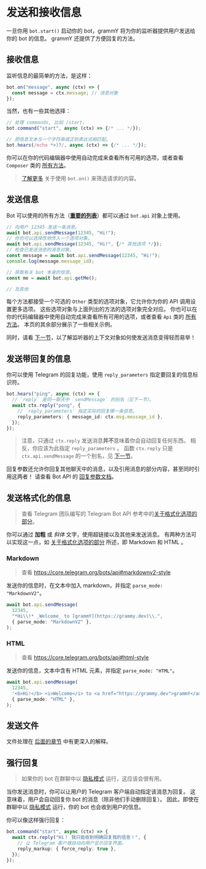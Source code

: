 # 发送和接收信息

一旦你用 `bot.start()` 启动你的 bot，grammY 将为你的监听器提供用户发送给你的 bot 的信息。
grammY 还提供了方便回复的方法。

## 接收信息

监听信息的最简单的方法，是这样：

```ts
bot.on("message", async (ctx) => {
  const message = ctx.message; // 消息对象
});
```

当然，也有一些其他选择：

```ts
// 处理 commands, 比如 /start。
bot.command("start", async (ctx) => {/* ... */});

// 把信息文本与一个字符串或正则表达式相匹配。
bot.hears(/echo *+)?/, async (ctx) => {/* ... */});
```

你可以在你的代码编辑器中使用自动完成来查看所有可用的选项，或者查看 `Composer` 类的 [所有方法](https://deno.land/x/grammy/mod.ts?s=Composer)。

> [了解更多](./filter-queries) 关于使用 `bot.on()` 来筛选请求的内容。

## 发送信息

Bot 可以使用的所有方法（**[重要的列表](https://core.telegram.org/bots/api#available-methods)**）都可以通过 `bot.api` 对象上使用。

```ts
// 向用户 12345 发送一条消息。
await bot.api.sendMessage(12345, "Hi!");
// 你也可以选择性地传入一个选项对象。
await bot.api.sendMessage(12345, "Hi!", {/* 其他选项 */});
// 检查已发送消息的消息对象。
const message = await bot.api.sendMessage(12345, "Hi!");
console.log(message.message_id);

// 获取有关 bot 本身的信息。
const me = await bot.api.getMe();

// 及其他
```

每个方法都接受一个可选的 `Other` 类型的选项对象，它允许你为你的 API 调用设置更多选项。
这些选项对象与上面列出的方法的选项对象完全对应。
你也可以在你的代码编辑器中使用自动完成来查看所有可用的选项，或者查看 `Api` 类的 [所有方法](https://deno.land/x/grammy/mod.ts?s=Api)。
本页的其余部分展示了一些相关示例。

同时，请看 [下一节](./context)，以了解监听器的上下文对象如何使发送消息变得轻而易举！

## 发送带回复的信息

你可以使用 Telegram 的回复功能，使用 `reply_parameters` 指定要回复的信息标识符。

```ts
bot.hears("ping", async (ctx) => {
  // `reply` 是同一聊天中 `sendMessage` 的别名（见下一节）。
  await ctx.reply("pong", {
    // `reply_parameters` 指定实际的回复哪一条信息。
    reply_parameters: { message_id: ctx.msg.message_id },
  });
});
```

> 注意，只通过 `ctx.reply` 发送消息**并不**意味着你会自动回复任何东西。
> 相反，你应该为此指定 `reply_parameters` 。
> 函数 `ctx.reply` 只是 `ctx.api.sendMessage` 的一个别名，见 [下一节](./context#可用操作)。

回复参数还允许你回复其他聊天中的消息，以及引用消息的部分内容，甚至同时引用这两者！
请查看 Bot API 的 [回复参数文档](https://core.telegram.org/bots/api#replyparameters)。

## 发送格式化的信息

> 查看 Telegram 团队编写的 Telegram Bot API 参考中的[关于格式化选项的部分](https://core.telegram.org/bots/api#formatting-options)。

你可以通过 **加粗** 或 _斜体_ 文字，使用超链接以及其他来发送消息。
有两种方法可以实现这一点，如 [关于格式化选项的部分](https://core.telegram.org/bots/api#formatting-options) 所述，即 Markdown 和 HTML 。

### Markdown

> 查看 <https://core.telegram.org/bots/api#markdownv2-style>

发送你的信息时，在文本中加入 markdown，并指定 `parse_mode: "MarkdownV2"`。

```ts
await bot.api.sendMessage(
  12345,
  "*Hi\\!* _Welcome_ to [grammY](https://grammy.dev)\\.",
  { parse_mode: "MarkdownV2" },
);
```

### HTML

> 查看 <https://core.telegram.org/bots/api#html-style>

发送你的信息，文本中含有 HTML 元素，并指定 `parse_mode: "HTML"`。

```ts
await bot.api.sendMessage(
  12345,
  '<b>Hi!</b> <i>Welcome</i> to <a href="https://grammy.dev">grammY</a>.',
  { parse_mode: "HTML" },
);
```

## 发送文件

文件处理在 [后面的章节](./files#发送文件) 中有更深入的解释。

## 强行回复

> 如果你的 bot 在群聊中以 [隐私模式](https://core.telegram.org/bots/features#privacy-mode) 运行，这应该会很有用。

当你发送消息时，你可以让用户的 Telegram 客户端自动指定该消息为回复。
这意味着，用户会自动回复你 bot 的消息（除非他们手动删除回复）。
因此，即使在群聊中以 [隐私模式](https://core.telegram.org/bots/features#privacy-mode) 运行，你的 bot 也会收到用户的信息。

你可以像这样强行回复：

```ts
bot.command("start", async (ctx) => {
  await ctx.reply("Hi！ 我只能收到明确回复我的信息！", {
    // 让 Telegram 客户端自动向用户显示回复界面。
    reply_markup: { force_reply: true },
  });
});
```
